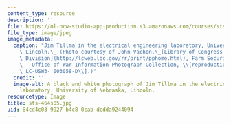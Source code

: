 ```yaml
---
content_type: resource
description: ''
file: https://ol-ocw-studio-app-production.s3.amazonaws.com/courses/sts-464-cultural-history-of-technology-spring-2005/84cd4c039927b4c80cabdcdda9244094_sts-464s05.jpg
file_type: image/jpeg
image_metadata:
  caption: "Jim Tillma in the electrical engineering laboratory, University of Nebraska,\
    \ Lincoln.\_ (Photo courtesy of John Vachon.\_[Library of Congress, Prints & Photographs\
    \ Division](http://lcweb.loc.gov/rr/print/pphome.html), Farm Security Administration\
    \ - Office of War Information Photograph Collection, \\[reproduction number:\_\
    \ LC-USW3- 003058-D\\].)"
  credit: ''
  image-alt: A black and white photograph of Jim Tillma in the electrical engineering
    laboratory. University of Nebraska, Lincoln.
resourcetype: Image
title: sts-464s05.jpg
uid: 84cd4c03-9927-b4c8-0cab-dcdda9244094
---
```


